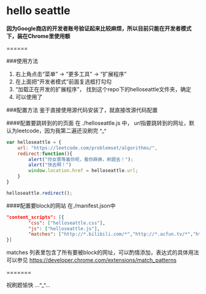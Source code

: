 hello seattle
=======

**因为Google商店的开发者账号验证起来比较麻烦，所以目前只能在开发者模式下，装在Chrome里使用额**

======

###使用方法
1. 右上角点击“菜单” -> “更多工具” -> “扩展程序”
2. 在上面把“开发者模式”前面复选框打勾勾
3. “加载正在开发的扩展程序”， 找到这个repo下的helloseattle文件夹，确定
4. 可以使用了

###配置方法
鉴于直接使用源代码安装了，就直接改源代码配置

####配置要跳转到的的页面
在 ./helloseattle.js 中， *url*指要跳转到的网址，默认为leetcode，因为我第二遍还没刷完 ^_^

```javascript
var helloseattle = {
    url: "https://leetcode.com/problemset/algorithms/",
    redirect:function(){
        alert("你女票等着你呢，看你麻痹，刷题去！");
        alert("快去啊！")
        window.location.href = helloseattle.url;
    }
}

helloseattle.redirect();
```


####配置要block的网站
在./manifest.json中

```json
"content_scripts": [{
        "css": ["helloseattle.css"],
        "js": ["helloseattle.js"],
        "matches": ["http://*.bilibili.com/*","http://*.acfun.tv/*","http://*.weibo.com/*","http://*.facebook.com/*","http://*.twitter.com/*","http://*.youtube.com/*"]
}]
```

matches 列表里包含了所有要被block的网址，可以酌情添加，表达式的具体用法可以参见 https://developer.chrome.com/extensions/match_patterns 

=======

祝刷题愉快 …^_^…
